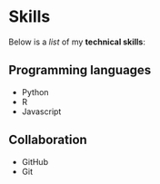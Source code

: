 # Skills

Below is a _list_ of my **technical skills**:

## Programming languages
- Python
- R
- Javascript

## Collaboration
- GitHub
- Git
